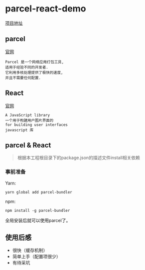# parcel-react-demo 

[项目地址](!https://github.com/GitHubJiKe/parcel-react-demo)

## parcel
[官网](!https://parceljs.org/)

```
Parcel 是一个网络应用打包工具, 
适用于经验不同的开发者.
它利用多核处理提供了极快的速度, 
并且不需要任何配置.
```

## React
[官网](!https://reactjs.org/)

```
A JavaScript library
一个用于构建用户图片界面的
for building user interfaces
javascript 库
```

## parcel & React

> 根据本工程根目录下的package.json的描述文件install相关依赖

### 事前准备

Yarn:

``` 
yarn global add parcel-bundler
```
npm:

```
npm install -g parcel-bundler
```

全局安装后就可以使用parcel了。

## 使用后感
- 很快（缓存机制）
- 简单上手（配置项很少）
- 有待采坑

